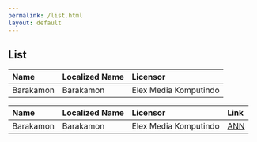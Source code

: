 ```yaml
---
permalink: /list.html
layout: default
---
```


## List

| Name | Localized Name | Licensor |
|:---|:---|:---|
| Barakamon | Barakamon | Elex Media Komputindo |


| Name        | Localized Name          | Licensor | Link |
|:-------------|:------------------|:------|:---|
| Barakamon | Barakamon | Elex Media Komputindo  | [ANN](https://www.animenewsnetwork.com/news/2015-08-27/elex-media-licenses-barakamon-manga-in-indonesia/.92179) |

